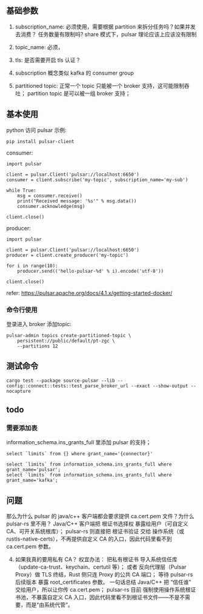 
## 基础参数
1. subscription_name: 必须使用，需要根据 partition 来拆分任务吗？如果并发去消费？
任务数量有限制吗? share 模式下，pulsar 理论应该上应该没有限制
2. topic_name: 必须，
3. tls: 是否需要开启 tls 认证？

4. subscription 概念类似 kafka 的 consumer group
5. partitioned topic: 正常一个 topic 只能被一个 broker 支持，这可能限制吞吐； partition topic 是可以被一组 broker 支持；


## 基本使用
python 访问 pulsar 示例:
```
pip install pulsar-client
```

consumer:
```
import pulsar

client = pulsar.Client('pulsar://localhost:6650')
consumer = client.subscribe('my-topic', subscription_name='my-sub')

while True:
    msg = consumer.receive()
    print("Received message: '%s'" % msg.data())
    consumer.acknowledge(msg)

client.close()
```

producer:
```
import pulsar

client = pulsar.Client('pulsar://localhost:6650')
producer = client.create_producer('my-topic')

for i in range(10):
    producer.send(('hello-pulsar-%d' % i).encode('utf-8'))

client.close()
```

refer:
https://pulsar.apache.org/docs/4.1.x/getting-started-docker/


### 命令行使用
登录进入 broker 添加topic:
```
pulsar-admin topics create-partitioned-topic \
    persistent://public/default/pt-zgc \
    --partitions 12
```


## 测试命令

```
cargo test --package source-pulsar --lib -- config::connect::tests::test_parse_broker_url --exact --show-output --nocapture
```


## todo
### 需要添加表
information_schema.ins_grants_full 里添加 pulsar 的支持；
```
select `limits` from {} where grant_name='{connector}'

select `limits` from information_schema.ins_grants_full where grant_name='pulsar';
select `limits` from information_schema.ins_grants_full where grant_name='kafka';
```


## 问题
那么为什么 pulsar 的 java/c++ 客户端都会要求提供 ca.cert.pem 文件？为什么 pulsar-rs 里不用？
Java/C++ 客户端把 根证书选择权 暴露给用户（可自定义 CA、可开关系统根库）；
pulsar-rs 则直接把 根证书验证 交给 操作系统（或 rustls-native-certs），不再提供自定义 CA 的入口，因此代码里看不到 ca.cert.pem 参数。

4. 如果我真的要用私有 CA？
权宜办法：
把私有根证书 导入系统信任库（update-ca-trust、keychain、certutil 等）；
或者 反向代理层（Pulsar Proxy）做 TLS 终结，Rust 侧只连 Proxy 的公共 CA 端口；
等待 pulsar-rs 后续版本 暴露 root_certificates 参数。
一句话总结
Java/C++ 把 “信任谁” 交给用户，所以让你传 ca.cert.pem；
pulsar-rs 目前 强制使用操作系统根证书池，不暴露自定义 CA 入口，因此代码里看不到根证书文件——不是不需要，而是“由系统代管”。